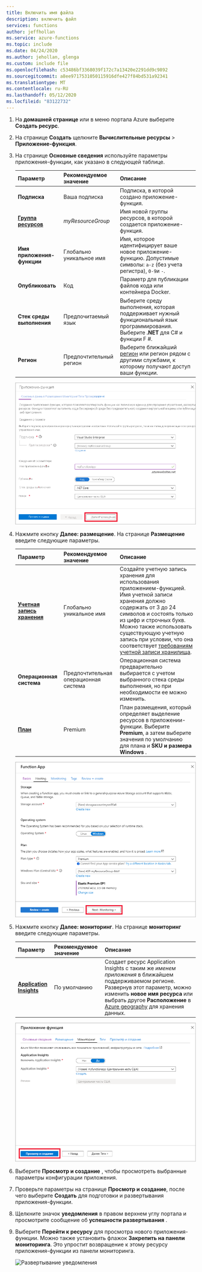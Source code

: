 ```yaml
---
title: Включить имя файла
description: включить файл
services: functions
author: jeffhollan
ms.service: azure-functions
ms.topic: include
ms.date: 04/24/2020
ms.author: jehollan, glenga
ms.custom: include file
ms.openlocfilehash: c53486bf3368039f172c7a13420e2291dd9c9892
ms.sourcegitcommit: a8ee9717531050115916dfe427f84bd531a92341
ms.translationtype: MT
ms.contentlocale: ru-RU
ms.lasthandoff: 05/12/2020
ms.locfileid: "83122732"
---
```

1. На **домашней странице** или в меню портала Azure выберите **Создать ресурс**.

1. На странице **Создать** щелкните **Вычислительные ресурсы** > **Приложение-функция**.

1. На странице **Основные сведения** используйте параметры приложения-функции, как указано в следующей таблице.

    | Параметр      | Рекомендуемое значение  | Описание |
    | ------------ | ---------------- | ----------- |
    | **Подписка** | Ваша подписка | Подписка, в которой создано приложение-функция. |
    | **[Группа ресурсов](../articles/azure-resource-manager/management/overview.md)** |  *myResourceGroup* | Имя новой группы ресурсов, в которой создается приложение-функция. |
    | **Имя приложения-функции** | Глобально уникальное имя | Имя, которое идентифицирует ваше новое приложение-функцию. Допустимые символы: `a-z` (без учета регистра), `0-9`и `-`.  |
    |**Опубликовать**| Код | Параметр для публикации файлов кода или контейнера Docker. |
    | **Стек среды выполнения** | Предпочитаемый язык | Выберите среду выполнения, которая поддерживает нужный функциональный язык программирования. Выберите **.NET** для C# и функции F #. |
    |**Регион**| Предпочтительный регион | Выберите ближайший [регион](https://azure.microsoft.com/regions/) или регион рядом с другими службами, к которому получают доступ ваши функции. |

    ![Страница "Основные"](./media/functions-premium-create/function-app-create-basics.png)

1. Нажмите кнопку **Далее: размещение**. На странице **Размещение** введите следующие параметры.

    | Параметр      | Рекомендуемое значение  | Описание |
    | ------------ | ---------------- | ----------- |
    | **[Учетная запись хранения](../articles/storage/common/storage-account-create.md)** |  Глобально уникальное имя |  Создайте учетную запись хранения для использования приложением-функцией. Имя учетной записи хранения должно содержать от 3 до 24 символов и состоять только из цифр и строчных букв. Можно также использовать существующую учетную запись при условии, что она соответствует [требованиям учетной записи хранилища](../articles/azure-functions/functions-scale.md#storage-account-requirements). |
    |**Операционная система**| Предпочтительная операционная система | Операционная система предварительно выбирается с учетом выбранного стека среды выполнения, но при необходимости ее можно изменить. |
    | **[План](../articles/azure-functions/functions-scale.md)** | Premium | План размещения, который определяет выделение ресурсов в приложении-функции. Выберите **Premium**, а затем выберите значения по умолчанию для плана и **SKU и размера** **Windows** . |

    ![Страница размещения](./media/functions-premium-create/function-app-premium-create-hosting.png)

1. Нажмите кнопку **Далее: мониторинг**. На странице **мониторинг** введите следующие параметры.

    | Параметр      | Рекомендуемое значение  | Описание |
    | ------------ | ---------------- | ----------- |
    | **[Application Insights](../articles/azure-functions/functions-monitoring.md)** | По умолчанию | Создает ресурс Application Insights с таким же *именем приложения* в ближайшем поддерживаемом регионе. Развернув этот параметр, можно изменить **новое имя ресурса** или выбрать другое **Расположение** в [Azure geography](https://azure.microsoft.com/global-infrastructure/geographies/) для хранения данных. |

    ![Страница "Мониторинг"](./media/functions-create-function-app-portal/function-app-create-monitoring.png)

1. Выберите **Просмотр и создание** , чтобы просмотреть выбранные параметры конфигурации приложения.

1. Проверьте параметры на странице **Просмотр и создание**, после чего выберите **Создать** для подготовки и развертывания приложения-функции.

1. Щелкните значок **уведомления** в правом верхнем углу портала и просмотрите сообщение об **успешности развертывания** .

1. Выберите **Перейти к ресурсу** для просмотра нового приложения-функции. Можно также установить флажок **Закрепить на панели мониторинга**. Это упростит возвращение к этому ресурсу приложения-функции из панели мониторинга.

    ![Развертывание уведомления](./media/functions-premium-create/function-app-create-notification2.png)
